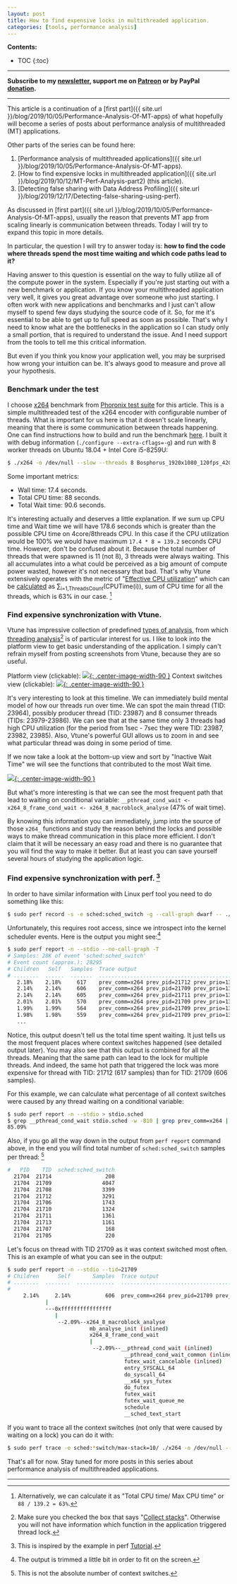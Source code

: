 ```yaml
---
layout: post
title: How to find expensive locks in multithreaded application.
categories: [tools, performance analysis]
---
```


**Contents:**
* TOC
{:toc}

------
**Subscribe to my [newsletter](https://products.easyperf.net/newsletter), support me on [Patreon](https://www.patreon.com/dendibakh) or by PayPal [donation](https://www.paypal.com/cgi-bin/webscr?cmd=_donations&business=TBM3NW8TKTT34&currency_code=USD&source=url).**

------

This article is a continuation of a [first part]({{ site.url }}/blog/2019/10/05/Performance-Analysis-Of-MT-apps) of what hopefully will become a series of posts about performance analysis of multithreaded (MT) applications. 

Other parts of the series can be found here:

1. [Performance analysis of multithreaded applications]({{ site.url }}/blog/2019/10/05/Performance-Analysis-Of-MT-apps).
2. [How to find expensive locks in multithreaded application]({{ site.url }}/blog/2019/10/12/MT-Perf-Analysis-part2) (this article).
3. [Detecting false sharing with Data Address Profiling]({{ site.url }}/blog/2019/12/17/Detecting-false-sharing-using-perf).

As discussed in [first part]({{ site.url }}/blog/2019/10/05/Performance-Analysis-Of-MT-apps), usually the reason that prevents MT app from scaling linearly is communication between threads. Today I will try to expand this topic in more details.

In particular, the question I will try to answer today is: **how to find the code where threads spend the most time waiting and which code paths lead to it?**

Having answer to this question is essential on the way to fully utilize all of the compute power in the system. Especially if you're just starting out with a new benchmark or application. If you know your multithreaded application very well, it gives you great advantage over someone who just starting. I often work with new applications and benchmarks and I just can't allow myself to spend few days studying the source code of it. So, for me it's essential to be able to get up to full speed as soon as possible. That's why I need to know what are the bottlenecks in the application so I can study only a small portion, that is required to understand the issue. And I need support from the tools to tell me this critical information.

But even if you think you know your application well, you may be surprised how wrong your intuition can be. It's always good to measure and prove all your hypothesis.

### Benchmark under the test

I choose [x264](https://openbenchmarking.org/test/pts/x264) benchmark from [Phoronix test suite](https://www.phoronix-test-suite.com/) for this article. This is a simple multithreaded test of the x264 encoder with configurable number of threads. What is important for us here is that it doesn't scale linearly, meaning that there is some communication between threads happening. One can find instructions how to build and run the benchmark [here](https://openbenchmarking.org/innhold/d9f68d66a363aa88a51c5f65b62696eff2546697). I built it with debug information (`./configure --extra-cflags=-g`) and run with 8 worker threads on Ubuntu 18.04 + Intel Core i5-8259U:

```bash
$ ./x264 -o /dev/null --slow --threads 8 Bosphorus_1920x1080_120fps_420_8bit_YUV.y4m
```

Some important metrics:

- Wall time: 17.4 seconds.
- Total CPU time: 88 seconds.
- Total Wait time: 90.6 seconds.

It's interesting actually and deserves a little explanation. If we sum up CPU time and Wait time we will have 178.6 seconds which is greater than the possible CPU time on 4core/8threads CPU. In this case if the CPU utilization would be 100% we would have maximum `17.4 * 8 = 139.2` seconds CPU time. However, don't be confused about it. Because the total number of threads that were spawned is 11 (not 8), 3 threads were always waiting. This all accumulates into a what could be perceived as a big amount of compute power wasted, however it's not necessary that bad. That's why Vtune extensively operates with the metric of "[Effective CPU utilization](https://software.intel.com/en-us/vtune-amplifier-help-effective-cpu-utilization)" which can be [calculated](https://software.intel.com/en-us/vtune-amplifier-help-cpu-utilization) as ∑<sub>i=1,ThreadsCount</sub>(CPUTime(i)), sum of CPU time for all the threads, which is 63% in our case. [^1]

### Find expensive synchronization with Vtune.

Vtune has impressive collection of predefined [types of analysis](https://software.intel.com/en-us/vtune-amplifier-help-analysis-types), from which [threading analysis](https://software.intel.com/en-us/vtune-amplifier-help-threading-analysis)[^2] is of particular interest for us. I like to look into the platform view to get basic understanding of the application. I simply can't refrain myself from posting screenshots from Vtune, because they are so useful.

Platform view (clickable):
[![](/img/posts/MT_apps/x264_platform.png){: .center-image-width-90 }](https://github.com/dendibakh/dendibakh.github.io/blob/master/img/posts/MT_apps/x264_platform.png)
Context switches view (clickable):
[![](/img/posts/MT_apps/x264_sync.png){: .center-image-width-90 }](https://github.com/dendibakh/dendibakh.github.io/blob/master/img/posts/MT_apps/x264_sync.png)

It's very interesting to look at this timeline. We can immediately build mental model of how our threads run over time. We can spot the main thread (TID: 23964), possibly producer thread (TID: 23987) and 8 consumer threads (TIDs: 23979-23986). We can see that at the same time only 3 threads had high CPU utilization (for the period from 1sec - 7sec they were TID: 23987, 23982, 23985). Also, Vtune's powerful GUI allows us to zoom in and see what particular thread was doing in some period of time.

If we now take a look at the bottom-up view and sort by "Inactive Wait Time" we will see the functions that contributed to the most Wait time.

[![](/img/posts/MT_apps/x264_stacks.png){: .center-image-width-90 }](https://github.com/dendibakh/dendibakh.github.io/blob/master/img/posts/MT_apps/x264_stacks.png)

But what's more interesting is that we can see the most frequent path that lead to waiting on conditional variable: `__pthread_cond_wait <- x264_8_frame_cond_wait <- x264_8_macroblock_analyse` (47% of wait time).

By knowing this information you can immediately, jump into the source of those `x264_` functions and study the reason behind the locks and possible ways to make thread communication in this place more efficient. I don't claim that it will be necessary an easy road and there is no guarantee that you will find the way to make it better. But at least you can save yourself several hours of studying the application logic.

### Find expensive synchronization with perf. [^3]

In order to have similar information with Linux perf tool you need to do something like this:

```bash
$ sudo perf record -s -e sched:sched_switch -g --call-graph dwarf -- ./x264 -o /dev/null --slow --threads 8 Bosphorus_1920x1080_120fps_420_8bit_YUV.y4m
```

Unfortunately, this requires root access, since we introspect into the kernel scheduler events. Here is the output you might see:[^4]

```bash
$ sudo perf report -n --stdio --no-call-graph -T
# Samples: 28K of event 'sched:sched_switch'
# Event count (approx.): 28295
# Children   Self   Samples  Trace output                                                                                                       
# ........  ......  .......  ......................................................................
   2.18%    2.18%     617    prev_comm=x264 prev_pid=21712 prev_prio=130 ==> next_comm=swapper/3 next_pid=0 next_prio=120
   2.14%    2.14%     606    prev_comm=x264 prev_pid=21709 prev_prio=130 ==> next_comm=swapper/6 next_pid=0 next_prio=120
   2.14%    2.14%     605    prev_comm=x264 prev_pid=21711 prev_prio=130 ==> next_comm=swapper/7 next_pid=0 next_prio=120
   2.01%    2.01%     570    prev_comm=x264 prev_pid=21709 prev_prio=130 ==> next_comm=swapper/7 next_pid=0 next_prio=120
   1.99%    1.99%     564    prev_comm=x264 prev_pid=21709 prev_prio=130 ==> next_comm=swapper/0 next_pid=0 next_prio=120
   1.98%    1.98%     559    prev_comm=x264 prev_pid=21709 prev_prio=130 ==> next_comm=swapper/5 next_pid=0 next_prio=120
   ...
```
Notice, this output doesn't tell us the total time spent waiting. It just tells us the most frequent places where context switches happened (see detailed output later). You may also see that this output is combined for all the threads. Meaning that the same path can lead to the lock for multiple threads. And indeed, the same hot path that triggered the lock was more expensive for thread with TID: 21712 (617 samples) than for TID: 21709 (606 samples).

For this example, we can calculate what percentage of all context switches were caused by any thread waiting on a conditional variable:
```bash
$ sudo perf report -n --stdio > stdio.sched
$ grep __pthread_cond_wait stdio.sched -w -B10 | grep prev_comm=x264 | sed 's/%.*//' | awk '{i+=$1} END {printf("%.2f%%\n",i)}'
85.09%
```

Also, if you go all the way down in the output from `perf report` command above, in the end you will find total number of `sched:sched_switch` samples per thread: [^5]
```bash
#   PID    TID  sched:sched_switch
  21704  21714                 208
  21704  21709                4047
  21704  21708                3399
  21704  21712                3291
  21704  21706                1743
  21704  21710                1324
  21704  21711                1361
  21704  21713                1161
  21704  21707                 168
  21704  21705                 220
```

Let's focus on thread with TID 21709 as it was context switched most often. This is an example of what you can see in the output:

```bash
$ sudo perf report -n --stdio --tid=21709
# Children      Self       Samples  Trace output                                                                                                      
# ........  ........  ............  ..................................................................................................................
#
     2.14%     2.14%           606  prev_comm=x264 prev_pid=21709 prev_prio=130 prev_state=S ==> next_comm=swapper/6 next_pid=0 next_prio=120
            |
            ---0xffffffffffffffff
               |          
                --2.09%--x264_8_macroblock_analyse
                          mb_analyse_init (inlined)
                          x264_8_frame_cond_wait
                          |          
                           --2.09%--__pthread_cond_wait (inlined)
                                     __pthread_cond_wait_common (inlined)
                                     futex_wait_cancelable (inlined)
                                     entry_SYSCALL_64
                                     do_syscall_64
                                     __x64_sys_futex
                                     do_futex
                                     futex_wait
                                     futex_wait_queue_me
                                     schedule
                                     __sched_text_start
```

If you want to trace all the context switches (not only that were caused by waiting on a lock) you can do it with:
```bash
$ sudo perf trace -e sched:*switch/max-stack=10/ ./x264 -o /dev/null --slow --threads 8 Bosphorus_1920x1080_120fps_420_8bit_YUV.y4m &> trace.dump
```

That's all for now. Stay tuned for more posts in this series about performance analysis of multithreaded applications.

------
[^1]: Alternatively, we can calculate it as "Total CPU time/ Max CPU time" or `88 / 139.2 = 63%`.
[^2]: Make sure you checked the box that says "[Collect stacks](https://software.intel.com/en-us/vtune-amplifier-help-hardware-event-based-sampling-collection-with-stacks)". Otherwise you will not have information which function in the application triggered thread lock.
[^3]: This is inspired by the example in perf [Tutorial](https://perf.wiki.kernel.org/index.php/Tutorial#Profiling_sleep_times).
[^4]: The output is trimmed a little bit in order to fit on the screen.
[^5]: This is not the absolute number of context switches.
